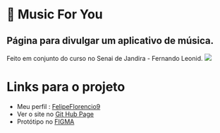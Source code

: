 # 🎼 Music For You  
## Página para divulgar um aplicativo de música. 
Feito em conjunto do curso no Senai de Jandira - Fernando Leonid.
![](./apresentação/screenshot.png)

# Links para o projeto
- Meu perfil : [FelipeFlorencio9](https://github.com/FelipeFlorencio9)
- Ver o site no [Git Hub Page](https://FelipeFlorencio9.github.io/one-page-2022/ds1m-b/felipeflorencio)
- Protótipo no [FIGMA](https://www.figma.com/file/GjSSbaFF9upXfnwfXA4hSs/Music-For-You---OnePage2022?node-id=0%3A1&t=UfLmkmF22men8HMO-0) 
